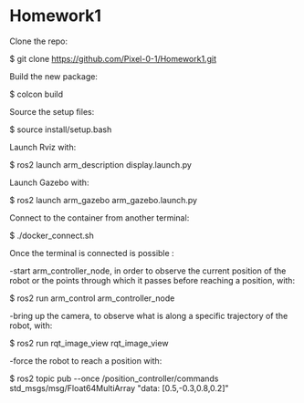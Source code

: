 # Homework1

Clone the repo:

$ git clone https://github.com/Pixel-0-1/Homework1.git


Build the new package:

$ colcon build


Source the setup files:

$ source install/setup.bash


Launch Rviz with:

$ ros2 launch arm_description display.launch.py


Launch Gazebo with:

$ ros2 launch arm_gazebo arm_gazebo.launch.py


Connect to the container from another terminal:

$ ./docker_connect.sh 


Once the terminal is connected is possible :

-start arm_controller_node, in order to observe the current position of the robot or the points through which it passes before reaching a position, with:

$ ros2 run arm_control arm_controller_node


-bring up the camera, to observe what is along a specific trajectory of the robot, with:

$ ros2 run rqt_image_view  rqt_image_view


-force the robot to reach a position with:

$ ros2 topic pub --once /position_controller/commands std_msgs/msg/Float64MultiArray "data: [0.5,-0.3,0.8,0.2]"


